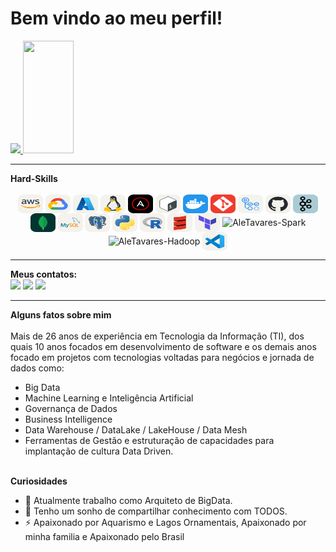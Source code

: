 <h1>Bem vindo ao meu perfil!</h1>
<div>
  <a href="https://linktr.ee/alexandretavares1980">  
  <img height="180em" src="https://github-readme-stats.vercel.app/api?username=AleTavares&show_icons=true&theme=radical&locale=pt-br"/>
  <img width="40%" height="180em" src="https://github-readme-stats.vercel.app/api/top-langs/?username=AleTavares&layout=donut&theme=radical&locale=pt-br"/>
  </a>
</div>
<hr>
<b>Hard-Skills</b>
<div width="100%" style="display: inline_block; text-align:center;"><br>
  <img align="center" alt="AleTavares-AWS" height="30" width="40" src="https://github.com/tandpfun/skill-icons/blob/main/icons/AWS-Light.svg">
  <img align="center" alt="AleTavares-GCP" height="30" width="40" src="https://github.com/tandpfun/skill-icons/blob/main/icons/GCP-Light.svg">
  <img align="center" alt="AleTavares-Azure" height="30" width="40" src="https://github.com/tandpfun/skill-icons/blob/main/icons/Azure-Light.svg">
  <img align="center" alt="AleTavares-Linux" height="30" width="40" src="https://github.com/tandpfun/skill-icons/blob/main/icons/Linux-Light.svg">
  <img align="center" alt="AleTavares-Ansible" height="30" width="40" src="https://github.com/tandpfun/skill-icons/blob/main/icons/Ansible.svg">
  <img align="center" alt="AleTavares-Bash" height="30" width="40" src="https://github.com/tandpfun/skill-icons/blob/main/icons/Bash-Light.svg">
  <img align="center" alt="AleTavares-Docker" height="30" width="40" src="https://github.com/tandpfun/skill-icons/blob/main/icons/Docker.svg">
  <img align="center" alt="AleTavares-Git" height="30" width="40" src="https://github.com/tandpfun/skill-icons/blob/main/icons/Git.svg">
  <img align="center" alt="AleTavares-GitHubAction" height="30" width="40" src="https://github.com/tandpfun/skill-icons/blob/main/icons/GithubActions-Light.svg">
  <img align="center" alt="AleTavares-GitHub" height="30" width="40" src="https://github.com/tandpfun/skill-icons/blob/main/icons/Github-Light.svg">
  <img align="center" alt="AleTavares-Kafka" height="30" width="40" src="https://github.com/tandpfun/skill-icons/blob/main/icons/Kafka.svg">
  <img align="center" alt="AleTavares-MongoDB" height="30" width="40" src="https://github.com/tandpfun/skill-icons/blob/main/icons/MongoDB.svg">
  <img align="center" alt="AleTavares-MySQL" height="30" width="40" src="https://github.com/tandpfun/skill-icons/blob/main/icons/MySQL-Light.svg">
  <img align="center" alt="AleTavares-PostgreSQL" height="30" width="40" src="https://github.com/tandpfun/skill-icons/blob/main/icons/PostgreSQL-Light.svg">
  <img align="center" alt="AleTavares-Python" height="30" width="40" src="https://github.com/tandpfun/skill-icons/blob/main/icons/Python-Light.svg">
  <img align="center" alt="AleTavares-R" height="30" width="40" src="https://github.com/tandpfun/skill-icons/blob/main/icons/R-Light.svg">
  <img align="center" alt="AleTavares-Scala" height="30" width="40" src="https://github.com/tandpfun/skill-icons/blob/main/icons/Scala-Light.svg">
  <img align="center" alt="AleTavares-Terraform" height="30" width="40" src="https://github.com/tandpfun/skill-icons/blob/main/icons/Terraform-Light.svg">
  <img align="center" alt="AleTavares-Spark" height="30" width="60" src="https://www.apache.org/logos/res/spark/spark.png">
  <img align="center" alt="AleTavares-Hadoop" height="30" width="100" src="https://www.apache.org/logos/res/hadoop/hadoop.png">
  <img align="center" style="background-color:#FFFFFF;" alt="AleTavares-VSCode" height="30" width="40" src="https://github.com/tandpfun/skill-icons/blob/main/icons/VSCode-Light.svg">
</div>

<hr>
<b>Meus contatos:</b>
<div>
  <a href="https://www.linkedin.com/in/alexandre-tavares/"><img src="https://img.shields.io/badge/LinkedIn-0077B5?style=for-the-badge&logo=linkedin&logoColor=white"/></a>
  <a href="https://api.whatsapp.com/send?phone=5511941923002"><img src="https://img.shields.io/badge/WhatsApp-25D366?style=for-the-badge&logo=whatsapp&logoColor=white"/></a>
  <a href="mailto:alexandretavares.bigdata@gmail.com"><img src="https://img.shields.io/badge/Gmail-D14836?style=for-the-badge&logo=gmail&logoColor=white"/></a>
</div>
<hr>
<b>Alguns fatos sobre mim</b><br><br>
Mais de 26 anos de experiência em Tecnologia da Informação (TI), dos quais 10 anos focados em desenvolvimento de software e os demais anos focado em projetos com tecnologias voltadas para negócios e jornada de dados como: 

- Big Data
- Machine Learning e Inteligência Artificial
- Governança de Dados
- Business Intelligence
- Data Warehouse / DataLake / LakeHouse / Data Mesh
- Ferramentas de Gestão e estruturação de capacidades para implantação de cultura Data Driven. 
<br><br>

<b>Curiosidades</b><br>
- 🔭 Atualmente trabalho como Arquiteto de BigData.
- 🌱 Tenho um sonho de compartilhar conhecimento com TODOS.
- ⚡ Apaixonado por Aquarismo e Lagos Ornamentais, Apaixonado por minha familia e Apaixonado pelo Brasil
